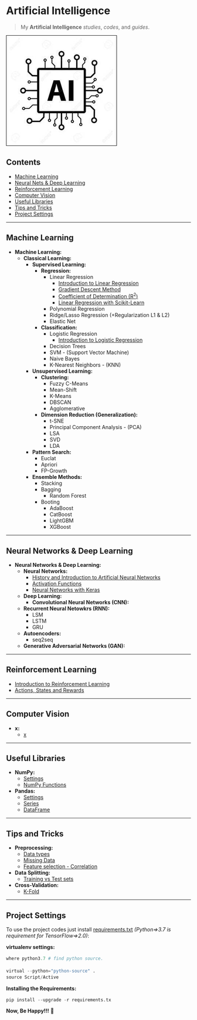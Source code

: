 # Artificial Intelligence

> My **Artificial Intelligence** *studies*, *codes*, and *guides*.

![project-logo](res/logo.jpg)

## Contents

 - [Machine Learning](#ml)
 - [Neural Nets & Deep Learning](#ann-dp)
 - [Reinforcement Learning](#drl)
 - [Computer Vision](#cv)
 - [Useful Libraries](#useful-libraries)
 - [Tips and Tricks](#tips-and-tricks)
 - [Project Settings](#settings)

---

<div id="ml"></div>

## Machine Learning

 - __Machine Learning:__
   - __Classical Learning:__
     - __Supervised Learning:__
       - __Regression:__
         - Linear Regression
           - [Introduction to Linear Regression](modules/linear-regression/intro-to-linear-regression.md)
           - [Gradient Descent Method](modules/linear-regression/gradient-descent-method.md)
           - [Coefficient of Determination (R<sup>2</sup>)](modules/linear-regression/r2.md)
           - [Linear Regression with Scikit-Learn](modules/linear-regression/linear-regression-w-sklearn.md)
         - Polynomial Regression
         - Ridge/Lasso Regression (+Regularization L1 & L2)
         - Elastic Net
       - __Classification:__
         - Logistic Regression
           - [Introduction to Logistic Regression](modules/logistic-regression/intro-to-lr.md)
         - Decision Trees
         - SVM - (Support Vector Machine)
         - Naive Bayes
         - K-Nearest Neighbors - (KNN)
     - __Unsupervised Learning:__
       - __Clustering:__
         - Fuzzy C-Means
         - Mean-Shift
         - K-Means
         - DBSCAN
         - Agglomerative
       - __Dimension Reduction (Generalization):__
         - t-SNE
         - Principal Component Analysis - (PCA)
         - LSA
         - SVD
         - LDA
     - __Pattern Search:__
       - Euclat
       - Apriori
       - FP-Growth
     - __Ensemble Methods:__
       - Stacking  
       - Bagging  
         - Random Forest
       - Booting
         - AdaBoost
         - CatBoost
         - LightGBM
         - XGBoost

---

<div id="ann-dp"></div>

## Neural Networks & Deep Learning

 - __Neural Networks & Deep Learning:__
   - __Neural Networks:__
     - [History and Introduction to Artificial Neural Networks](modules/neural-networks/ann-history-intro.md)
     - [Activation Functions](modules/neural-networks/activation-functions.md)
     - [Neural Networks with Keras](modules/neural-networks/ann-with-keras.md)
   - __Deep Learning:__
     - __Convolutional Neural Networks (CNN):__
   - __Recurrent Neural Netowkrs (RNN):__
     - LSM
     - LSTM
     - GRU
   - __Autoencoders:__
     - seq2seq
   - __Generative Adversarial Networks (GAN):__

---

<div id="drl"></div>

## Reinforcement Learning

  - [Introduction to Reinforcement Learning](modules/rl/intro-to-rl.md)
  - [Actions, States and Rewards](modules/rl/actions-states-rewards.md)

---

<div id="cv"></div>

## Computer Vision

 - **x:**
   - [x](#)

---

<div id="useful-libraries"></div>

## Useful Libraries

 - **NumPy:**
   - [Settings](modules/useful-libraries/numpy/settings.md)
   - [NumPy Functions](modules/useful-libraries/numpy/numpy-functions.md)
 - **Pandas:**  
   - [Settings](modules/useful-libraries/pandas/settings.md)
   - [Series](modules/useful-libraries/pandas/series.md)
   - [DataFrame](modules/useful-libraries/pandas/dataframe.md)

---

<div id="tips-and-tricks"></div>

## Tips and Tricks

 - **Preprocessing:**
   - [Data types](modules/preprocessing/data-types.md)
   - [Missing Data](modules/preprocessing/missing-data.md)
   - [Feature selection - Correlation](modules/preprocessing/correlation.md)
 - **Data Splitting:**
   - [Training vs Test sets](modules/data-splitting/training-vs-test-sets.md)
 - **Cross-Validation:**
   - [K-Fold](modules/cross-validation/k-fold.md)

---

<div id="settings"></div>

## Project Settings

To use the project codes just install [requirements.txt](requirements.txt) *(Python=>3.7 is requirement for TensorFlow=>2.0)*:

**virtualenv settings:**  
```python
where python3.7 # find python source.

virtual --python="python-source" .
source Script/Active
```

**Installing the Requirements:**  
```python
pip install --upgrade -r requirements.tx
```

**Now, Be Happy!!!** 😬
